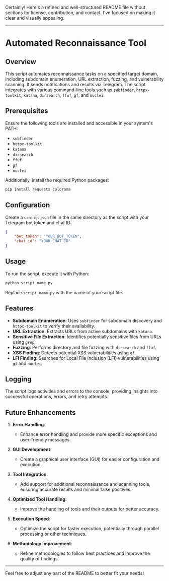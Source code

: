 Certainly! Here's a refined and well-structured README file without sections for license, contribution, and contact. I've focused on making it clear and visually appealing.

---

# Automated Reconnaissance Tool

## Overview

This script automates reconnaissance tasks on a specified target domain, including subdomain enumeration, URL extraction, fuzzing, and vulnerability scanning. It sends notifications and results via Telegram. The script integrates with various command-line tools such as `subfinder`, `httpx-toolkit`, `katana`, `dirsearch`, `ffuf`, `gf`, and `nuclei`.

## Prerequisites

Ensure the following tools are installed and accessible in your system's PATH:

- `subfinder`
- `httpx-toolkit`
- `katana`
- `dirsearch`
- `ffuf`
- `gf`
- `nuclei`

Additionally, install the required Python packages:

```sh
pip install requests colorama
```

## Configuration

Create a `config.json` file in the same directory as the script with your Telegram bot token and chat ID:

```json
{
    "bot_token": "YOUR_BOT_TOKEN",
    "chat_id": "YOUR_CHAT_ID"
}
```

## Usage

To run the script, execute it with Python:

```sh
python script_name.py
```

Replace `script_name.py` with the name of your script file.

## Features

- **Subdomain Enumeration**: Uses `subfinder` for subdomain discovery and `httpx-toolkit` to verify their availability.
- **URL Extraction**: Extracts URLs from active subdomains with `katana`.
- **Sensitive File Extraction**: Identifies potentially sensitive files from URLs using `grep`.
- **Fuzzing**: Performs directory and file fuzzing with `dirsearch` and `ffuf`.
- **XSS Finding**: Detects potential XSS vulnerabilities using `gf`.
- **LFI Finding**: Searches for Local File Inclusion (LFI) vulnerabilities using `gf` and `nuclei`.

## Logging

The script logs activities and errors to the console, providing insights into successful operations, errors, and retry attempts.

## Future Enhancements

1. **Error Handling**:
   - Enhance error handling and provide more specific exceptions and user-friendly messages.

2. **GUI Development**:
   - Create a graphical user interface (GUI) for easier configuration and execution.

3. **Tool Integration**:
   - Add support for additional reconnaissance and scanning tools, ensuring accurate results and minimal false positives.

4. **Optimized Tool Handling**:
   - Improve the handling of tools and their outputs for better accuracy.

5. **Execution Speed**:
   - Optimize the script for faster execution, potentially through parallel processing or other techniques.

6. **Methodology Improvement**:
   - Refine methodologies to follow best practices and improve the quality of findings.

---

Feel free to adjust any part of the README to better fit your needs!
